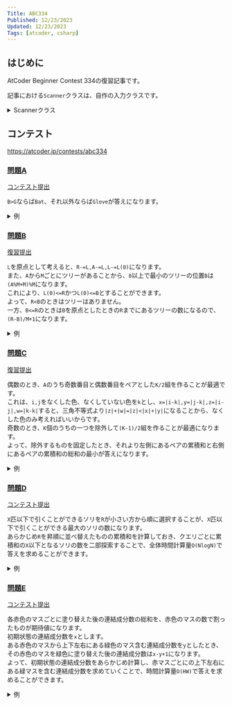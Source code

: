 ```yaml
---
Title: ABC334
Published: 12/23/2023
Updated: 12/23/2023
Tags: [atcoder, csharp]
---
```


## はじめに

AtCoder Beginner Contest 334の復習記事です。

記事における`Scanner`クラスは、自作の入力クラスです。

<details>
<summary>Scannerクラス</summary>

```csharp
public static class Scanner
{
    public static T Scan<T>() where T : IConvertible => Convert<T>(ScanStringArray()[0]);
    public static (T1, T2) Scan<T1, T2>() where T1 : IConvertible where T2 : IConvertible
    {
        var input = ScanStringArray();
        return (Convert<T1>(input[0]), Convert<T2>(input[1]));
    }
    public static (T1, T2, T3) Scan<T1, T2, T3>() where T1 : IConvertible where T2 : IConvertible where T3 : IConvertible
    {
        var input = ScanStringArray();
        return (Convert<T1>(input[0]), Convert<T2>(input[1]), Convert<T3>(input[2]));
    }
    public static (T1, T2, T3, T4) Scan<T1, T2, T3, T4>() where T1 : IConvertible where T2 : IConvertible where T3 : IConvertible where T4 : IConvertible
    {
        var input = ScanStringArray();
        return (Convert<T1>(input[0]), Convert<T2>(input[1]), Convert<T3>(input[2]), Convert<T4>(input[3]));
    }
    public static (T1, T2, T3, T4, T5) Scan<T1, T2, T3, T4, T5>() where T1 : IConvertible where T2 : IConvertible where T3 : IConvertible where T4 : IConvertible where T5 : IConvertible
    {
        var input = ScanStringArray();
        return (Convert<T1>(input[0]), Convert<T2>(input[1]), Convert<T3>(input[2]), Convert<T4>(input[3]), Convert<T5>(input[4]));
    }
    public static (T1, T2, T3, T4, T5, T6) Scan<T1, T2, T3, T4, T5, T6>() where T1 : IConvertible where T2 : IConvertible where T3 : IConvertible where T4 : IConvertible where T5 : IConvertible where T6 : IConvertible
    {
        var input = ScanStringArray();
        return (Convert<T1>(input[0]), Convert<T2>(input[1]), Convert<T3>(input[2]), Convert<T4>(input[3]), Convert<T5>(input[4]), Convert<T6>(input[5]));
    }
    public static IEnumerable<T> ScanEnumerable<T>() where T : IConvertible => ScanStringArray().Select(Convert<T>);
    private static string[] ScanStringArray()
    {
        var line = Console.ReadLine()?.Trim() ?? string.Empty;
        return string.IsNullOrEmpty(line) ? Array.Empty<string>() : line.Split(' ');
    }
    private static T Convert<T>(string value) where T : IConvertible => (T)System.Convert.ChangeType(value, typeof(T));
}
```

</details>

## コンテスト

<https://atcoder.jp/contests/abc334>

### [問題A](https://atcoder.jp/contests/abc334/tasks/abc334_a)

[コンテスト提出](https://atcoder.jp/contests/ABC334/submissions/48733376)

`B>G`ならば`Bat`、それ以外ならば`Glove`が答えになります。

<details>
<summary>例</summary>

```csharp
public static void Solve()
{
    var (B, G) = Scanner.Scan<int, int>();
    var answer = B > G ? "Bat" : "Glove";
    Console.WriteLine(answer);
}
```

</details>

### [問題B](https://atcoder.jp/contests/abc334/tasks/abc334_b)

[復習提出](https://atcoder.jp/contests/ABC334/submissions/48800963)

`L`を原点として考えると、`R-=L,A-=L,L-=L(0)`になります。  
また、`A`から`M`ごとにツリーがあることから、`0`以上で最小のツリーの位置`B`は`(A%M+M)%M`になります。  
これにより、`L(0)<=R`かつ`L(0)<=B`とすることができます。  
よって、`R<B`のときはツリーはありません。  
一方、`B<=R`のときは`B`を原点としたときの`R`までにあるツリーの数になるので、`(R-B)/M+1`になります。

<details>
<summary>例</summary>

```csharp
public static void Solve()
{
    var (A, M, L, R) = Scanner.Scan<long, long, long, long>();
    R -= L;
    A -= L;
    var B = (A % M + M) % M;
    var answer = R < B ? 0 : (R - B) / M + 1;
    Console.WriteLine(answer);
}
```

</details>

### [問題C](https://atcoder.jp/contests/abc334/tasks/abc334_c)

[復習提出](https://atcoder.jp/contests/ABC334/submissions/48803672)

偶数のとき、`A`のうち奇数番目と偶数番目をペアとした`K/2`組を作ることが最適です。  
これは、`i,j`をなくした色、なくしていない色を`k`とし、`x=|i-k|,y=|j-k|,z=|i-j|,w=|k-k|`すると、三角不等式より`|z|+|w|=|z|<|x|+|y|`になることから、なくした色のみ考えればいいからです。  
奇数のとき、`K`個のうちの一つを除外して`(K-1)/2`組を作ることが最適になります。  
よって、除外するものを固定したとき、それより左側にあるペアの累積和と右側にあるペアの累積和の総和の最小が答えになります。  

<details>
<summary>例</summary>

```csharp
public static void Solve()
{
    var (N, K) = Scanner.Scan<int, int>();
    var A = Scanner.ScanEnumerable<int>().ToArray();
    var D = new long[K - 1];
    for (var i = 0; i + 1 < K; i++)
    {
        D[i] = A[i + 1] - A[i];
    }

    var M = K / 2;
    var cumL = new long[M + 1];
    var cumR = new long[M + 1];
    for (var i = 0; i < M; i++)
    {
        cumL[i + 1] = cumL[i] + D[i * 2];
    }

    Array.Reverse(D);
    for (var i = 0; i < M; i++)
    {
        cumR[i + 1] = cumR[i] + D[i * 2];
    }

    Array.Reverse(cumR);

    const long Inf = 1L << 60;
    var answer = Inf;
    for (var i = 0; i <= M; i++)
    {
        answer = Math.Min(answer, cumL[i] + cumR[i]);
    }

    Console.WriteLine(answer);
}
```

</details>

### [問題D](https://atcoder.jp/contests/abc334/tasks/abc334_d)

[コンテスト提出](https://atcoder.jp/contests/ABC334/submissions/48771637)  

`X`匹以下で引くことができるソリを`R`が小さい方から順に選択することが、`X`匹以下で引くことができる最大のソリの数になります。  
あらかじめ`R`を昇順に並べ替えたものの累積和を計算しておき、クエリごとに累積和の`X`以下となるソリの数を二部探索することで、全体時間計算量`O(NlogN)`で答えを求めることができます。

<details>
<summary>例</summary>

```csharp
public static void Solve()
{
    var (N, Q) = Scanner.Scan<int, int>();
    var R = Scanner.ScanEnumerable<long>().ToArray();
    Array.Sort(R);
    var cum = new long[N + 1];
    for (var i = 0; i < N; i++)
    {
        cum[i + 1] = cum[i] + R[i];
    }

    while (Q-- > 0)
    {
        var X = Scanner.Scan<long>();
        var answer = UpperBound(cum, X) - 1;
        Console.WriteLine(answer);
    }
}

public static int UpperBound<T>(List<T> source, T key, IComparer<T>? comparer = null)
    => UpperBound(System.Runtime.InteropServices.CollectionsMarshal.AsSpan(source), key, comparer);

public static int UpperBound<T>(ReadOnlySpan<T> source, T key, IComparer<T>? comparer = null)
{
    comparer ??= Comparer<T>.Default;
    var (lo, hi) = (-1, source.Length);
    while (hi - lo > 1)
    {
        var mi = lo + ((hi - lo) >> 1);
        if (comparer.Compare(source[mi], key) > 0) hi = mi;
        else lo = mi;
    }

    return hi;
}
```

</details>

### [問題E](https://atcoder.jp/contests/abc334/tasks/abc334_e)

[コンテスト提出](https://atcoder.jp/contests/ABC334/submissions/48795030)  

各赤色のマスごとに塗り替えた後の連結成分数の総和を、赤色のマスの数で割ったものが期待値になります。  
初期状態の連結成分数を`x`とします。  
ある赤色のマスから上下左右にある緑色のマス含む連結成分数を`y`としたとき、その赤色のマスを緑色に塗り替えた後の連結成分数は`x-y+1`になります。  
よって、初期状態の連結成分数をあらかじめ計算し、赤マスごとにの上下左右にある緑マスを含む連結成分数を求めていくことで、時間計算量`O(HW)`で答えを求めることができます。

<details>
<summary>例</summary>

```csharp
public static void Solve()
{
    var (H, W) = Scanner.Scan<int, int>();
    var G = new char[H][];
    for (var i = 0; i < H; i++)
    {
        G[i] = Scanner.Scan<string>().ToCharArray();
    }

    var dsu = new DisjointSetUnion(H * W);
    int F(int h, int w) => h * W + w;
    var D4 = new[] { (1, 0), (-1, 0), (0, 1), (0, -1) };
    var red = 0;
    for (var ch = 0; ch < H; ch++)
    {
        for (var cw = 0; cw < W; cw++)
        {
            if (G[ch][cw] == '.')
            {
                red++;
                continue;
            }

            foreach (var (dh, dw) in D4)
            {
                var (nh, nw) = (ch + dh, cw + dw);
                if (nh < 0 || H <= nh || nw < 0 || W <= nw) continue;
                if (G[nh][nw] == '#')
                {
                    dsu.Merge(F(ch, cw), F(nh, nw));
                }
            }
        }
    }

    var max = dsu.GetGroups().Count() - red;
    var buffer = new List<int>(4);
    var used = new bool[4];
    mint answer = 0;
    for (var ch = 0; ch < H; ch++)
    {
        for (var cw = 0; cw < W; cw++)
        {
            if (G[ch][cw] == '#') continue;

            buffer.Clear();
            Array.Fill(used, false);
            foreach (var (dh, dw) in D4)
            {
                var (nh, nw) = (ch + dh, cw + dw);
                if (nh < 0 || H <= nh || nw < 0 || W <= nw) continue;
                if (G[nh][nw] == '#') buffer.Add(F(nh, nw));
            }

            var c = 0;
            for (var i = 0; i < buffer.Count; i++)
            {
                if (used[i]) continue;

                c++;
                for (var j = i + 1; j < buffer.Count; j++)
                {
                    if (dsu.IsSame(buffer[i], buffer[j]))
                    {
                        used[j] = true;
                    }
                }
            }

            answer += max - c + 1;
        }
    }

    answer /= red;
    Console.WriteLine(answer);
}
```

</details>
